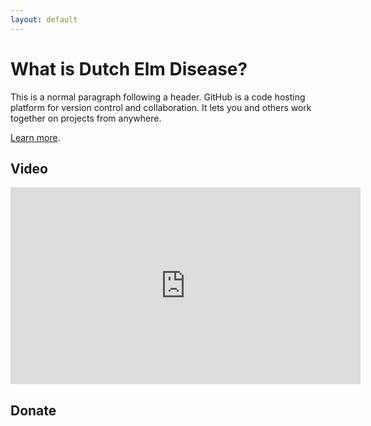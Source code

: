 ```yaml
---
layout: default
---
```


# What is Dutch Elm Disease?

This is a normal paragraph following a header. GitHub is a code hosting platform for version control and collaboration. It lets you and others work together on projects from anywhere.

[Learn more](./learn-more.html).

## Video

<!-- Center the video -->
<div class="container">
<iframe width="560" height="315" src="https://www.youtube.com/embed/IMr0vxVy5Ug?si=SiZWNoX5hREH59_0" title="YouTube video player" frameborder="0" allow="accelerometer; autoplay; clipboard-write; encrypted-media; gyroscope; picture-in-picture; web-share" referrerpolicy="strict-origin-when-cross-origin" allowfullscreen></iframe>
</div>

## Donate

<div class="gfm-embed" data-url="https://www.gofundme.com/f/a-bench-for-teddy-in-mvp/widget/medium?sharesheet=fundraiser sidebar&attribution_id=sl:89f83c96-d752-42d3-aa5b-29aab877aa60"></div><script defer src="https://www.gofundme.com/static/js/embed.js"></script>